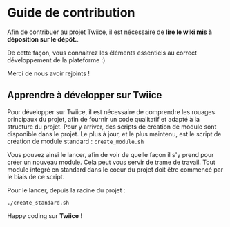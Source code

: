# Guide de contribution

Afin de contribuer au projet Twiice, il est nécessaire de **lire le wiki mis à déposition sur le dépôt.**.

De cette façon, vous connaitrez les éléments essentiels au correct développement de la plateforme :) 

Merci de nous avoir rejoints !

## Apprendre à développer sur Twiice

Pour développer sur Twiice, il est nécessaire de comprendre les rouages principaux du projet, afin de fournir
un code qualitatif et adapté à la structure du projet. Pour y arriver, des scripts de création de module sont disponible dans le
projet. Le plus à jour, et le plus maintenu, est le script de création de module standard : `create_module.sh`

Vous pouvez ainsi le lancer, afin de voir de quelle façon il s'y prend pour créer un nouveau module. Cela peut vous servir de trame de travail. Tout module
intégré en standard dans le coeur du projet doit être commencé par le biais de ce script.

Pour le lancer, depuis la racine du projet : 

`./create_standard.sh`

Happy coding sur **Twiice** !